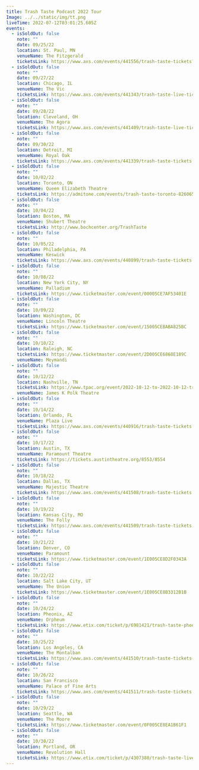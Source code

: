 ```yaml
---
title: Trash Taste Podcast 2022 Tour
Image: ../../static/img/tt.png
liveTime: 2022-07-12T03:01:25.605Z
events:
  - isSoldOut: false
    note: ""
    date: 09/25/22
    location: St. Paul, MN
    venueName: The Fitzgerald
    ticketsLink: https://www.axs.com/events/441556/trash-taste-tickets?skin=fitzgeraldtheater
  - isSoldOut: false
    note: ""
    date: 09/27/22
    location: Chicago, IL
    venueName: The Vic
    ticketsLink: https://www.axs.com/events/441343/trash-taste-live-tickets
  - isSoldOut: false
    note: ""
    date: 09/28/22
    location: Cleveland, OH
    venueName: The Agora
    ticketsLink: https://www.axs.com/events/441409/trash-taste-live-tickets
  - isSoldOut: false
    note: ""
    date: 09/30/22
    location: Detroit, MI
    venueName: Royal Oak
    ticketsLink: https://www.axs.com/events/441339/trash-taste-tickets
  - isSoldOut: false
    note: ""
    date: 10/02/22
    location: Toronto, ON
    venueName: Queen Elizabeth Theatre
    ticketsLink: https://admitone.com/events/trash-taste-toronto-8260658
  - isSoldOut: false
    note: ""
    date: 10/04/22
    location: Boston, MA
    venueName: Shubert Theatre
    ticketsLink: http://www.bochcenter.org/TrashTaste
  - isSoldOut: false
    note: ""
    date: 10/05/22
    location: Philadelphia, PA
    venueName: Keswick
    ticketsLink: https://www.axs.com/events/440899/trash-taste-tickets
  - isSoldOut: false
    note: ""
    date: 10/08/22
    location: New York City, NY
    venueName: Palladium
    ticketsLink: https://www.ticketmaster.com/event/00005CE7AF53401E
  - isSoldOut: false
    note: ""
    date: 10/09/22
    location: Washington, DC
    venueName: Lincoln Theatre
    ticketsLink: https://www.ticketmaster.com/event/15005CEBABA825BC
  - isSoldOut: false
    note: ""
    date: 10/10/22
    location: Raleigh, NC
    ticketsLink: https://www.ticketmaster.com/event/2D005CE6868E189C
    venueName: Meymandi
  - isSoldOut: false
    note: ""
    date: 10/12/22
    location: Nashville, TN
    ticketsLink: https://www.tpac.org/event/2022-10-12-to-2022-10-12-trash-taste
    venueName: James K Polk Theatre
  - isSoldOut: false
    note: ""
    date: 10/14/22
    location: Orlando, FL
    venueName: Plaza Live
    ticketsLink: https://www.axs.com/events/440916/trash-taste-tickets
  - isSoldOut: false
    note: ""
    date: 10/17/22
    location: Austin, TX
    venueName: Paramount Theatre
    ticketsLink: https://tickets.austintheatre.org/8553/8554
  - isSoldOut: false
    note: ""
    date: 10/18/22
    location: Dallas, TX
    venueName: Majestic Theatre
    ticketsLink: https://www.axs.com/events/441508/trash-taste-tickets
  - isSoldOut: false
    note: ""
    date: 10/19/22
    location: Kansas City, MO
    venueName: The Folly
    ticketsLink: https://www.axs.com/events/441509/trash-taste-tickets
  - isSoldOut: false
    note: ""
    date: 10/21/22
    location: Denver, CO
    venueName: Paramount
    ticketsLink: https://www.ticketmaster.com/event/1E005CE8D2F0343A
  - isSoldOut: false
    note: ""
    date: 10/22/22
    location: Salt Lake City, UT
    venueName: The Union
    ticketsLink: https://www.ticketmaster.com/event/1E005CE8B3312B1B
  - isSoldOut: false
    note: ""
    date: 10/24/22
    location: Pheonix, AZ
    venueName: Orpheum
    ticketsLink: https://www.etix.com/ticket/p/6981421/trash-taste-phoenix-orpheum-theatre-phoenix
  - isSoldOut: false
    note: ""
    date: 10/25/22
    location: Los Angeles, CA
    venueName: The Montalban
    ticketsLink: https://www.axs.com/events/441510/trash-taste-tickets
  - isSoldOut: false
    note: ""
    date: 10/26/22
    location: San Francisco
    venueName: Palace of Fine Arts
    ticketsLink: https://www.axs.com/events/441511/trash-taste-tickets
  - isSoldOut: false
    note: ""
    date: 10/29/22
    location: Seattle, WA
    venueName: The Moore
    ticketsLink: https://www.ticketmaster.com/event/0F005CE8EA1B61F1
  - isSoldOut: false
    note: ""
    date: 10/30/22
    location: Portland, OR
    venueName: Revolution Hall
    ticketsLink: https://www.etix.com/ticket/p/4307380/trash-taste-live-portland-revolution-hall
---
```

